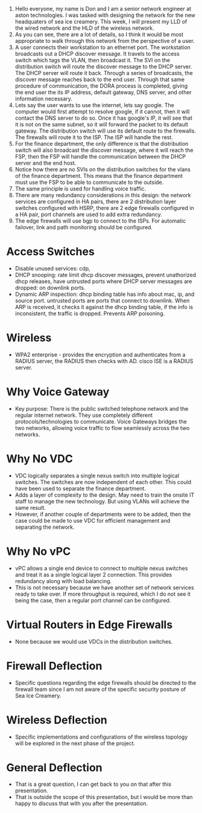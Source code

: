 
1. Hello everyone, my name is Don and I am a senior network engineer at aston technologies. I was tasked with designing the network for the new headquaters of sea ice creamery. This week, I will present my LLD of the wired network and the HLD of the wireless network.
2. As you can see, there are a lot of details, so I think it would be most appropriate to walk through this network from the perspective of a user.
3. A user connects their workstation to an ethernet port. The workstation broadcasts out a DHCP discover message. It travels to the access switch which tags the VLAN, then broadcast it. The SVI on the distribution switch will route the discover message to the DHCP server. The DHCP server will route it back. Through a series of broadcasts, the discover message reaches back to the end user. Through that same procedure of communication, the DORA process is completed, giving the end user the its IP address, default gateway, DNS server, and other information necessary.
4. Lets say the user wants to use the internet, lets say google. The computer would first attempt to resolve google, if it cannot, then it will contact the DNS server to do so. Once it has google's IP, it will see that it is not on the same subnet, so it will forward the packet to its default gateway. The distribution switch will use its default route to the firewalls. The firewalls will route it to the ISP. The ISP will handle the rest. 
5. For the finance department, the only difference is that the distribution switch will also broadcast the discover message, where it will reach the FSP, then the FSP will handle the communication between the DHCP server and the end host. 
6. Notice how there are no SVIs on the distribution switches for the vlans of the finance department. This means that the finance department must use the FSP to be able to communicate to the outside. 
7. The same principle is used for handling voice traffic.
8. There are many redundancy considerations in this design: the network services are configured in HA pairs, there are 2 distribution layer switches configured with HSRP, there are 2 edge firewalls configured in a HA pair, port channels are used to add extra redundancy.
9. The edge firewalls will use bgp to connect to the ISPs. For automatic failover, link and path monitoring should be configured.

# Access Switches
- Disable unused services: cdp, 
- DHCP snooping: rate limit dhcp discover messages, prevent unathorized dhcp releases, have untrusted ports where DHCP server messages are dropped: on downlink ports.
- Dynamic ARP inspection: dhcp binding table has info about mac, ip, and source port. untrusted ports are ports that connect to downlink. When ARP is received, it checks it against the dhcp binding table, if the info is inconsistent, the traffic is dropped. Prevents ARP poisoning.
# Wireless
- WPA2 enterprise - provides the encryption and authenticates from a RADIUS server, the RADIUS then checks with AD. cisco ISE is a RADIUS server.

# Why Voice Gateway
- Key purpose: There is the public switched telephone network and the regular internet network. They use completely different protocols/technologies to communicate. Voice Gateways bridges the two networks, allowing voice traffic to flow seamlessly across the two networks.

# Why No VDC
- VDC logically separates a single nexus switch into multiple logical switches. The switches are now independent of each other. This could have been used to separate the finance department.
- Adds a layer of complexity to the design. May need to train the onsite IT staff to manage the new technology. But using VLANs will achieve the same result.
- However, if another couple of departments were to be added, then the case could be made to use VDC for efficient management and separating the network.
# Why No vPC
- vPC allows a single end device to connect to multiple nexus switches and treat it as a single logical layer 2 connection. This provides redundancy along with load balancing. 
- This is not necessary because we have another set of network services ready to take over. If more throughput is required, which I do not see it being the case, then a regular port channel can be configured. 

# Virtual Routers in Edge Firewalls
- None because we would use VDCs in the distribution switches.

# Firewall Deflection
- Specific questions regarding the edge firewalls should be directed to the firewall team since I am not aware of the specific security posture of Sea Ice Creamery.

# Wireless Deflection
- Specific implementations and configurations of the wireless topology will be explored in the next phase of the project.

# General Deflection
- That is a great question, I can get back to you on that after this presentation.
- That is outside the scope of this presentation, but I would be more than happy to discuss that with you after the presentation.